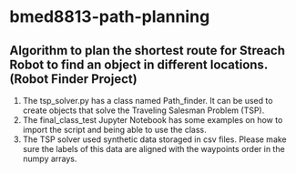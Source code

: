 # bmed8813-path-planning

## Algorithm to plan the shortest route for Streach Robot to find an object in different locations. (Robot Finder Project)

1. The tsp_solver.py has a class named Path_finder. It can be used to create objects that solve the Traveling Salesman Problem (TSP). 
2. The final_class_test Jupyter Notebook has some examples on how to import the script and being able to use the class.
2. The TSP solver used synthetic data storaged in csv files. Please make sure the labels of this data are aligned with the waypoints order in the numpy arrays.
